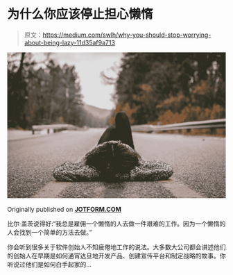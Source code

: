 # 为什么你应该停止担心懒惰

> 原文：<https://medium.com/swlh/why-you-should-stop-worrying-about-being-lazy-11d35af9a713>

![](img/d279914929017b54016acef8adba5c36.png)

Originally published on [**JOTFORM.COM**](http://jotform.com)

比尔·盖茨说得好:“我总是雇佣一个懒惰的人去做一件艰难的工作。因为一个懒惰的人会找到一个简单的方法去做。”

你会听到很多关于软件创始人不知疲倦地工作的说法。大多数大公司都会讲述他们的创始人在早期是如何通宵达旦地开发产品、创建宣传平台和制定战略的故事。你听说过他们是如何白手起家的…